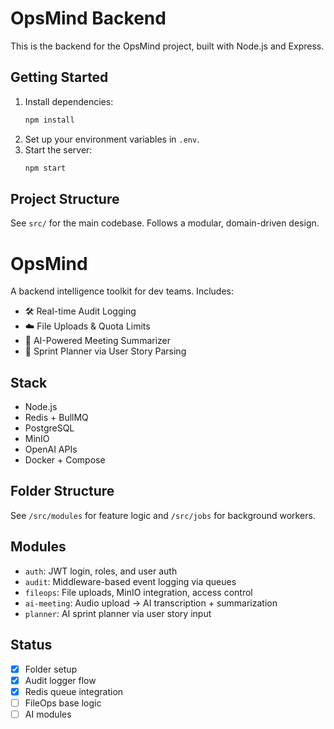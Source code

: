 # OpsMind Backend

This is the backend for the OpsMind project, built with Node.js and Express.

## Getting Started

1. Install dependencies:
   ```sh
   npm install
   ```
2. Set up your environment variables in `.env`.
3. Start the server:
   ```sh
   npm start
   ```

## Project Structure

See `src/` for the main codebase. Follows a modular, domain-driven design. 

# OpsMind

A backend intelligence toolkit for dev teams. Includes:

- 🛠️ Real-time Audit Logging
- ☁️ File Uploads & Quota Limits
- 🧠 AI-Powered Meeting Summarizer
- 🧩 Sprint Planner via User Story Parsing

## Stack
- Node.js
- Redis + BullMQ
- PostgreSQL
- MinIO
- OpenAI APIs
- Docker + Compose

## Folder Structure
See `/src/modules` for feature logic and `/src/jobs` for background workers.

## Modules
- `auth`: JWT login, roles, and user auth
- `audit`: Middleware-based event logging via queues
- `fileops`: File uploads, MinIO integration, access control
- `ai-meeting`: Audio upload → AI transcription + summarization
- `planner`: AI sprint planner via user story input

## Status
- [x] Folder setup
- [x] Audit logger flow
- [x] Redis queue integration
- [ ] FileOps base logic
- [ ] AI modules
